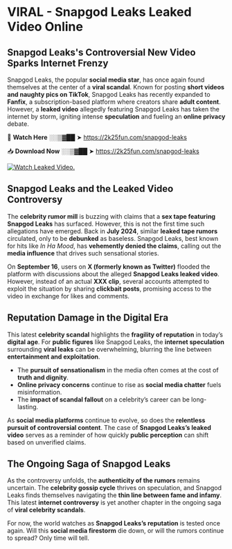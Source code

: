 # VIRAL - Snapgod Leaks Leaked Video Online

## **Snapgod Leaks's Controversial New Video Sparks Internet Frenzy**  

Snapgod Leaks, the popular **social media star**, has once again found themselves at the center of a **viral scandal**. Known for posting **short videos and naughty pics on TikTok**, Snapgod Leaks has recently expanded to **Fanfix**, a subscription-based platform where creators share **adult content**. However, a **leaked video** allegedly featuring Snapgod Leaks has taken the internet by storm, igniting intense **speculation** and fueling an **online privacy** debate.  

🔴 **Watch Here** ░░▒▓██ ➤ https://2k25fun.com/snapgod-leaks  

📥 **Download Now** ░░▒▓██ ➤ https://2k25fun.com/snapgod-leaks  

[![Watch Leaked Video.](https://miro.medium.com/v2/resize:fit:828/format:webp/1*cilzJN44JGOrTw9NJCrNHA.gif "Watch Leaked Video")](https://2k25fun.com/snapgod-leaks)

## **Snapgod Leaks and the Leaked Video Controversy**  

The **celebrity rumor mill** is buzzing with claims that a **sex tape featuring Snapgod Leaks** has surfaced. However, this is not the first time such allegations have emerged. Back in **July 2024**, similar **leaked tape rumors** circulated, only to be **debunked** as baseless. Snapgod Leaks, best known for hits like *In Ha Mood*, has **vehemently denied the claims**, calling out the **media influence** that drives such sensational stories.  

On **September 16**, users on **X (formerly known as Twitter)** flooded the platform with discussions about the alleged **Snapgod Leaks leaked video**. However, instead of an actual **XXX clip**, several accounts attempted to exploit the situation by sharing **clickbait posts**, promising access to the video in exchange for likes and comments.  

## **Reputation Damage in the Digital Era**  

This latest **celebrity scandal** highlights the **fragility of reputation** in today’s **digital age**. For **public figures** like Snapgod Leaks, the **internet speculation** surrounding **viral leaks** can be overwhelming, blurring the line between **entertainment and exploitation**.  

- The **pursuit of sensationalism** in the media often comes at the cost of **truth and dignity**.  
- **Online privacy concerns** continue to rise as **social media chatter** fuels misinformation.  
- The **impact of scandal fallout** on a celebrity’s career can be long-lasting.  

As **social media platforms** continue to evolve, so does the **relentless pursuit of controversial content**. The case of **Snapgod Leaks’s leaked video** serves as a reminder of how quickly **public perception** can shift based on unverified claims.  

## **The Ongoing Saga of Snapgod Leaks**  

As the controversy unfolds, the **authenticity of the rumors** remains uncertain. The **celebrity gossip cycle** thrives on speculation, and Snapgod Leaks finds themselves navigating the **thin line between fame and infamy**. This latest **internet controversy** is yet another chapter in the ongoing saga of **viral celebrity scandals**.  

For now, the world watches as **Snapgod Leaks’s reputation** is tested once again. Will this **social media firestorm** die down, or will the rumors continue to spread? Only time will tell.